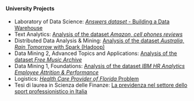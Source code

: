 #### University Projects
+ Laboratory of Data Science: [_Answers dataset_ - Building a Data Warehouse](https://github.com/bianchimario/LaboratoryOfDataScience)
+ Text Analytics: [Analysis of the dataset _Amazon, cell phones reviews_](https://github.com/bianchimario/TextAnalytics)
+ Distributed Data Analysis & Mining: [Analysis of the dataset _Australia, Rain Tomorrow_ with Spark (Hadoop)](https://github.com/bianchimario/DDAM)
+ Data Mining 2, Advanced Topics and Applications: [Analysis of the dataset _Free Music Archive_](https://github.com/bianchimario/DataMining2)
+ Data Mining 1, Foundations: [Analysis of the dataset _IBM HR Analytics Employee Attrition & Performance_](https://github.com/bianchimario/DataMining1)
+ Logistics: [_Health Care Provider of Florida_ Problem](https://github.com/bianchimario/Logistics)
+ Tesi di laurea in Scienza delle Finanze: [La previdenza nel settore dello sport professionistico in Italia](https://github.com/bianchimario/bianchimario.github.io/blob/main/files/La_previdenza_nel_settore_dello_sport_professionistico.pdf)
